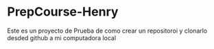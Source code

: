 # PrepCourse-Henry
Este es un proyecto  de Prueba de como crear un repositoroi y clonarlo desded github a mi computadora local

